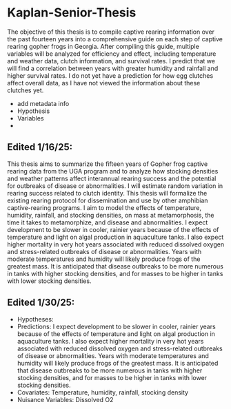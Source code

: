 # Kaplan-Senior-Thesis
The objective of this thesis is to compile captive rearing information over the past fourteen years into a comprehensive guide on each step of captive rearing gopher frogs in Georgia. After compiling this guide, multiple variables will be analyzed for efficiency and effect, including temperature and weather data, clutch information, and survival rates. I predict that we will find a correlation between years with greater humidity and rainfall and higher survival rates. I do not yet have a prediction for how egg clutches affect overall data, as I have not viewed the information about these clutches yet.
- add metadata info
- Hypothesis
- Variables
- 
## Edited 1/16/25:
This thesis aims to summarize the fifteen years of Gopher frog captive rearing data from the UGA program and to analyze how stocking densities and weather patterns affect interannual rearing success and the potential for outbreaks of disease or abnormalities. I will estimate random variation in rearing success related to clutch identity. This thesis will formalize the existing rearing protocol for dissemination and use by other amphibian captive-rearing programs. I aim to model the effects of temperature, humidity, rainfall, and stocking densities, on mass at metamorphosis, the time it takes to metamorphize, and disease and abnormalities. I expect development to be slower in cooler, rainier years because of the effects of temperature and light on algal production in aquaculture tanks. I also expect higher mortality in very hot years associated with reduced dissolved oxygen and stress-related outbreaks of disease or abnormalities. Years with moderate temperatures and humidity will likely produce frogs of the greatest mass. It is anticipated that disease outbreaks to be more numerous in tanks with higher stocking densities, and for masses to be higher in tanks with lower stocking densities.
## Edited 1/30/25:
- Hypotheses:
- Predictions: I expect development to be slower in cooler, rainier years because of the effects of temperature and light on algal production in aquaculture tanks. I also expect higher mortality in very hot years associated with reduced dissolved oxygen and stress-related outbreaks of disease or abnormalities. Years with moderate temperatures and humidity will likely produce frogs of the greatest mass. It is anticipated that disease outbreaks to be more numerous in tanks with higher stocking densities, and for masses to be higher in tanks with lower stocking densities.
- Covariates: Temperature, humidity, rainfall, stocking density
- Nuisance Variables: Dissolved O2
